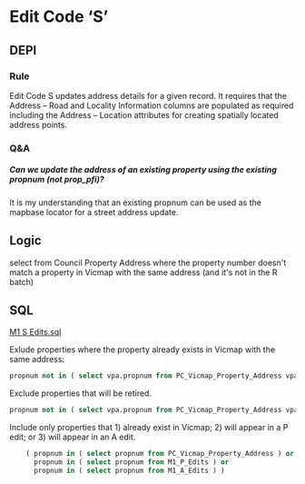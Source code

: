 # Edit Code ‘S’

## DEPI

### Rule

Edit Code S updates address details for a given record. It requires that the Address – Road and Locality Information columns are populated as required including the Address – Location attributes for creating spatially located address points.

### Q&A

##### Can we update the address of an existing property using the existing propnum (not prop_pfi)?

It is my understanding that an existing propnum can be used as the mapbase locator for a street address update.

## Logic

select from Council Property Address where the property number doesn't match a property in Vicmap with the same address (and it's not in the R batch)

## SQL

[M1 S Edits.sql](https://raw.github.com/groundtruth/PoziConnectConfig/master/~Shared/SQL/M1%20S%20Edits.sql)

Exlude properties where the property already exists in Vicmap with the same address:

```sql
propnum not in ( select vpa.propnum from PC_Vicmap_Property_Address vpa where cpa.num_road_address = vpa.num_road_address and vpa.is_primary <> 'N' )  
```

Exclude properties that will be retired.

```sql
propnum not in ( select vpa.propnum from PC_Vicmap_Property_Address vpa, M1_R_Edits r where vpa.property_pfi = r.property_pfi )
```

Include only properties that 1) already exist in Vicmap; 2) will appear in a P edit; or 3) will appear in an A edit.

```sql
    ( propnum in ( select propnum from PC_Vicmap_Property_Address ) or    
      propnum in ( select propnum from M1_P_Edits ) or    
      propnum in ( select propnum from M1_A_Edits ) )    
```




